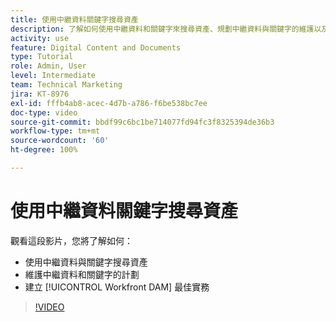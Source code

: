 ```yaml
---
title: 使用中繼資料關鍵字搜尋資產
description: 了解如何使用中繼資料和關鍵字來搜尋資產、規劃中繼資料與關鍵字的維護以及建立 [!UICONTROL Workfront DAM] 最佳實務。
activity: use
feature: Digital Content and Documents
type: Tutorial
role: Admin, User
level: Intermediate
team: Technical Marketing
jira: KT-8976
exl-id: fffb4ab8-acec-4d7b-a786-f6be538bc7ee
doc-type: video
source-git-commit: bbdf99c6bc1be714077fd94fc3f8325394de36b3
workflow-type: tm+mt
source-wordcount: '60'
ht-degree: 100%

---
```


# 使用中繼資料關鍵字搜尋資產

觀看這段影片，您將了解如何：

* 使用中繼資料與關鍵字搜尋資產
* 維護中繼資料和關鍵字的計劃
* 建立 [!UICONTROL Workfront DAM] 最佳實務

>[!VIDEO](https://video.tv.adobe.com/v/335239/?quality=12&learn=on&enablevpops=1)

